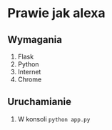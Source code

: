 # Prawie jak alexa

## Wymagania
1. Flask
2. Python
3. Internet
4. Chrome

## Uruchamianie
1. W konsoli ```python app.py```